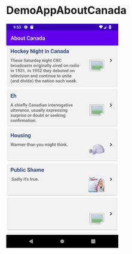 # DemoAppAboutCanada

  <img src="https://github.com/mehul7074panchal/DemoAppAboutCanada/blob/master/screenshots/Screenshot_1587572593.png" alt="Login" height="600">
